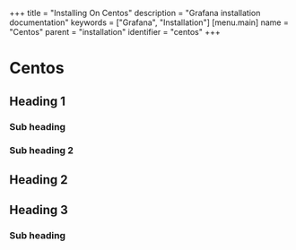 +++
title = "Installing On Centos"
description = "Grafana installation documentation"
keywords = ["Grafana", "Installation"]
[menu.main]
name = "Centos"
parent = "installation"
identifier = "centos"
+++

# Centos

## Heading 1

### Sub heading

### Sub heading 2

## Heading 2

## Heading 3

### Sub heading

